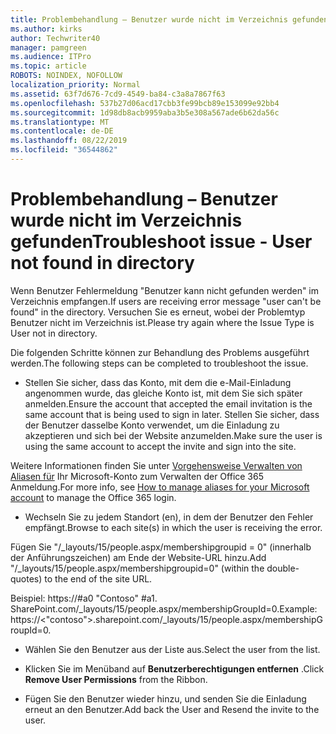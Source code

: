 ```yaml
---
title: Problembehandlung – Benutzer wurde nicht im Verzeichnis gefunden
ms.author: kirks
author: Techwriter40
manager: pamgreen
ms.audience: ITPro
ms.topic: article
ROBOTS: NOINDEX, NOFOLLOW
localization_priority: Normal
ms.assetid: 63f7d676-7cd9-4549-ba84-c3a8a7867f63
ms.openlocfilehash: 537b27d06acd17cbb3fe99bcb89e153099e92bb4
ms.sourcegitcommit: 1d98db8acb9959aba3b5e308a567ade6b62da56c
ms.translationtype: MT
ms.contentlocale: de-DE
ms.lasthandoff: 08/22/2019
ms.locfileid: "36544862"
---
```

# <a name="troubleshoot-issue---user-not-found-in-directory"></a><span data-ttu-id="ed234-102">Problembehandlung – Benutzer wurde nicht im Verzeichnis gefunden</span><span class="sxs-lookup"><span data-stu-id="ed234-102">Troubleshoot issue - User not found in directory</span></span>

<span data-ttu-id="ed234-103">Wenn Benutzer Fehlermeldung "Benutzer kann nicht gefunden werden" im Verzeichnis empfangen.</span><span class="sxs-lookup"><span data-stu-id="ed234-103">If users are receiving error message "user can't be found" in the directory.</span></span> <span data-ttu-id="ed234-104">Versuchen Sie es erneut, wobei der Problemtyp Benutzer nicht im Verzeichnis ist.</span><span class="sxs-lookup"><span data-stu-id="ed234-104">Please try again where the Issue Type is User not in directory.</span></span>

<span data-ttu-id="ed234-105">Die folgenden Schritte können zur Behandlung des Problems ausgeführt werden.</span><span class="sxs-lookup"><span data-stu-id="ed234-105">The following steps can be completed to troubleshoot the issue.</span></span>

- <span data-ttu-id="ed234-106">Stellen Sie sicher, dass das Konto, mit dem die e-Mail-Einladung angenommen wurde, das gleiche Konto ist, mit dem Sie sich später anmelden.</span><span class="sxs-lookup"><span data-stu-id="ed234-106">Ensure the account that accepted the email invitation is the same account that is being used to sign in later.</span></span> <span data-ttu-id="ed234-107">Stellen Sie sicher, dass der Benutzer dasselbe Konto verwendet, um die Einladung zu akzeptieren und sich bei der Website anzumelden.</span><span class="sxs-lookup"><span data-stu-id="ed234-107">Make sure the user is using the same account to accept the invite and sign into the site.</span></span> 

<span data-ttu-id="ed234-108">Weitere Informationen finden Sie unter [Vorgehensweise Verwalten von Aliasen für</a> Ihr Microsoft-Konto zum Verwalten der Office 365 Anmeldung](https://support.microsoft.com/help/12407/microsoft-account-how-to-manage-aliases).</span><span class="sxs-lookup"><span data-stu-id="ed234-108">For more info, see [How to manage aliases for your Microsoft account</a> to manage the Office 365 login](https://support.microsoft.com/help/12407/microsoft-account-how-to-manage-aliases).</span></span> 

- <span data-ttu-id="ed234-109">Wechseln Sie zu jedem Standort (en), in dem der Benutzer den Fehler empfängt.</span><span class="sxs-lookup"><span data-stu-id="ed234-109">Browse to each site(s) in which the user is receiving the error.</span></span> 

<span data-ttu-id="ed234-110">Fügen Sie "/_layouts/15/people.aspx/membershipgroupid = 0" (innerhalb der Anführungszeichen) am Ende der Website-URL hinzu.</span><span class="sxs-lookup"><span data-stu-id="ed234-110">Add "/_layouts/15/people.aspx/membershipgroupid=0" (within the double-quotes) to the end of the site URL.</span></span> 

<span data-ttu-id="ed234-111">Beispiel: https://#a0 "Contoso" #a1. SharePoint.com/_layouts/15/people.aspx/membershipGroupId=0.</span><span class="sxs-lookup"><span data-stu-id="ed234-111">Example: https://<"contoso">.sharepoint.com/_layouts/15/people.aspx/membershipGroupId=0.</span></span>

- <span data-ttu-id="ed234-112">Wählen Sie den Benutzer aus der Liste aus.</span><span class="sxs-lookup"><span data-stu-id="ed234-112">Select the user from the list.</span></span>

- <span data-ttu-id="ed234-113">Klicken Sie im Menüband auf **Benutzerberechtigungen entfernen** .</span><span class="sxs-lookup"><span data-stu-id="ed234-113">Click **Remove User Permissions** from the Ribbon.</span></span> 
-  <span data-ttu-id="ed234-114">Fügen Sie den Benutzer wieder hinzu, und senden Sie die Einladung erneut an den Benutzer.</span><span class="sxs-lookup"><span data-stu-id="ed234-114">Add back the User and Resend the invite to the user.</span></span>


